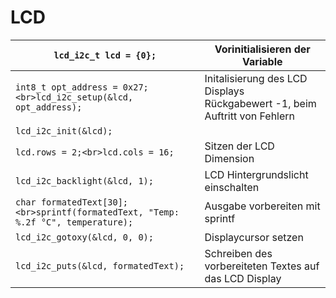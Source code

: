 # LCD

| `lcd_i2c_t lcd = {0};` | Vorinitialisieren der Variable |
|---|---|
| `int8_t opt_address = 0x27;<br>lcd_i2c_setup(&lcd, opt_address);` | Initalisierung des LCD Displays<br> Rückgabewert -1, beim Auftritt von Fehlern |
| `lcd_i2c_init(&lcd);` |  |
| `lcd.rows = 2;<br>lcd.cols = 16;` | Sitzen der LCD Dimension |
| `lcd_i2c_backlight(&lcd, 1);` | LCD Hintergrundslicht einschalten |
| `char formatedText[30];<br>sprintf(formatedText, "Temp: %.2f °C", temperature);` | Ausgabe vorbereiten mit sprintf |
| `lcd_i2c_gotoxy(&lcd, 0, 0);` | Displaycursor setzen |
| `lcd_i2c_puts(&lcd, formatedText);` | Schreiben des vorbereiteten Textes auf das LCD Display |
